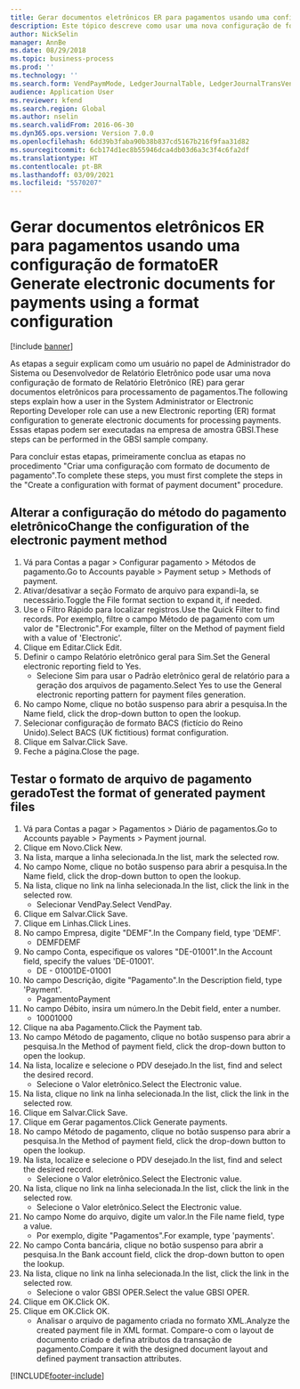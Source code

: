 ```yaml
---
title: Gerar documentos eletrônicos ER para pagamentos usando uma configuração de formato
description: Este tópico descreve como usar uma nova configuração de formato de relatório eletrônico (ER) para gerar documentos eletrônicos para processar pagamentos.
author: NickSelin
manager: AnnBe
ms.date: 08/29/2018
ms.topic: business-process
ms.prod: ''
ms.technology: ''
ms.search.form: VendPaymMode, LedgerJournalTable, LedgerJournalTransVendPaym, BankAccountTableLookUp
audience: Application User
ms.reviewer: kfend
ms.search.region: Global
ms.author: nselin
ms.search.validFrom: 2016-06-30
ms.dyn365.ops.version: Version 7.0.0
ms.openlocfilehash: 6dd39b3faba90b38b837cd5167b216f9faa31d82
ms.sourcegitcommit: 6cb174d1ec8b55946dca4db03d6a3c3f4c6fa2df
ms.translationtype: HT
ms.contentlocale: pt-BR
ms.lasthandoff: 03/09/2021
ms.locfileid: "5570207"
---
```

# <a name="er-generate-electronic-documents-for-payments-using-a-format-configuration"></a><span data-ttu-id="96c10-103">Gerar documentos eletrônicos ER para pagamentos usando uma configuração de formato</span><span class="sxs-lookup"><span data-stu-id="96c10-103">ER Generate electronic documents for payments using a format configuration</span></span>

[!include [banner](../../includes/banner.md)]

<span data-ttu-id="96c10-104">As etapas a seguir explicam como um usuário no papel de Administrador do Sistema ou Desenvolvedor de Relatório Eletrônico pode usar uma nova configuração de formato de Relatório Eletrônico (RE) para gerar documentos eletrônicos para processamento de pagamentos.</span><span class="sxs-lookup"><span data-stu-id="96c10-104">The following steps explain how a user in the System Administrator or Electronic Reporting Developer role can use a new Electronic reporting (ER) format configuration to generate electronic documents for processing payments.</span></span> <span data-ttu-id="96c10-105">Essas etapas podem ser executadas na empresa de amostra GBSI.</span><span class="sxs-lookup"><span data-stu-id="96c10-105">These steps can be performed in the GBSI sample company.</span></span>

<span data-ttu-id="96c10-106">Para concluir estas etapas, primeiramente conclua as etapas no procedimento "Criar uma configuração com formato de documento de pagamento".</span><span class="sxs-lookup"><span data-stu-id="96c10-106">To complete these steps, you must first complete the steps in the "Create a configuration with format of payment document" procedure.</span></span>


## <a name="change-the-configuration-of-the-electronic-payment-method"></a><span data-ttu-id="96c10-107">Alterar a configuração do método do pagamento eletrônico</span><span class="sxs-lookup"><span data-stu-id="96c10-107">Change the configuration of the electronic payment method</span></span>
1. <span data-ttu-id="96c10-108">Vá para Contas a pagar > Configurar pagamento > Métodos de pagamento.</span><span class="sxs-lookup"><span data-stu-id="96c10-108">Go to Accounts payable > Payment setup > Methods of payment.</span></span>
2. <span data-ttu-id="96c10-109">Ativar/desativar a seção Formato de arquivo para expandi-la, se necessário.</span><span class="sxs-lookup"><span data-stu-id="96c10-109">Toggle the File format section to expand it, if needed.</span></span>
3. <span data-ttu-id="96c10-110">Use o Filtro Rápido para localizar registros.</span><span class="sxs-lookup"><span data-stu-id="96c10-110">Use the Quick Filter to find records.</span></span> <span data-ttu-id="96c10-111">Por exemplo, filtre o campo Método de pagamento com um valor de "Electronic".</span><span class="sxs-lookup"><span data-stu-id="96c10-111">For example, filter on the Method of payment field with a value of 'Electronic'.</span></span>
4. <span data-ttu-id="96c10-112">Clique em Editar.</span><span class="sxs-lookup"><span data-stu-id="96c10-112">Click Edit.</span></span>
5. <span data-ttu-id="96c10-113">Definir o campo Relatório eletrônico geral para Sim.</span><span class="sxs-lookup"><span data-stu-id="96c10-113">Set the General electronic reporting field to Yes.</span></span>
    * <span data-ttu-id="96c10-114">Selecione Sim para usar o Padrão eletrônico geral de relatório para a geração dos arquivos de pagamento.</span><span class="sxs-lookup"><span data-stu-id="96c10-114">Select Yes to use the General electronic reporting pattern for payment files generation.</span></span>  
6. <span data-ttu-id="96c10-115">No campo Nome, clique no botão suspenso para abrir a pesquisa.</span><span class="sxs-lookup"><span data-stu-id="96c10-115">In the Name field, click the drop-down button to open the lookup.</span></span>
7. <span data-ttu-id="96c10-116">Selecionar configuração de formato BACS (fictício do Reino Unido).</span><span class="sxs-lookup"><span data-stu-id="96c10-116">Select BACS (UK fictitious) format configuration.</span></span>
8. <span data-ttu-id="96c10-117">Clique em Salvar.</span><span class="sxs-lookup"><span data-stu-id="96c10-117">Click Save.</span></span>
9. <span data-ttu-id="96c10-118">Feche a página.</span><span class="sxs-lookup"><span data-stu-id="96c10-118">Close the page.</span></span>

## <a name="test-the-format-of-generated-payment-files"></a><span data-ttu-id="96c10-119">Testar o formato de arquivo de pagamento gerado</span><span class="sxs-lookup"><span data-stu-id="96c10-119">Test the format of generated payment files</span></span>
1. <span data-ttu-id="96c10-120">Vá para Contas a pagar > Pagamentos > Diário de pagamentos.</span><span class="sxs-lookup"><span data-stu-id="96c10-120">Go to Accounts payable > Payments > Payment journal.</span></span>
2. <span data-ttu-id="96c10-121">Clique em Novo.</span><span class="sxs-lookup"><span data-stu-id="96c10-121">Click New.</span></span>
3. <span data-ttu-id="96c10-122">Na lista, marque a linha selecionada.</span><span class="sxs-lookup"><span data-stu-id="96c10-122">In the list, mark the selected row.</span></span>
4. <span data-ttu-id="96c10-123">No campo Nome, clique no botão suspenso para abrir a pesquisa.</span><span class="sxs-lookup"><span data-stu-id="96c10-123">In the Name field, click the drop-down button to open the lookup.</span></span>
5. <span data-ttu-id="96c10-124">Na lista, clique no link na linha selecionada.</span><span class="sxs-lookup"><span data-stu-id="96c10-124">In the list, click the link in the selected row.</span></span>
    * <span data-ttu-id="96c10-125">Selecionar VendPay.</span><span class="sxs-lookup"><span data-stu-id="96c10-125">Select VendPay.</span></span>  
6. <span data-ttu-id="96c10-126">Clique em Salvar.</span><span class="sxs-lookup"><span data-stu-id="96c10-126">Click Save.</span></span>
7. <span data-ttu-id="96c10-127">Clique em Linhas.</span><span class="sxs-lookup"><span data-stu-id="96c10-127">Click Lines.</span></span>
8. <span data-ttu-id="96c10-128">No campo Empresa, digite "DEMF".</span><span class="sxs-lookup"><span data-stu-id="96c10-128">In the Company field, type 'DEMF'.</span></span>
    * <span data-ttu-id="96c10-129">DEMF</span><span class="sxs-lookup"><span data-stu-id="96c10-129">DEMF</span></span>  
9. <span data-ttu-id="96c10-130">No campo Conta, especifique os valores "DE-01001".</span><span class="sxs-lookup"><span data-stu-id="96c10-130">In the Account field, specify the values 'DE-01001'.</span></span>
    * <span data-ttu-id="96c10-131">DE - 01001</span><span class="sxs-lookup"><span data-stu-id="96c10-131">DE-01001</span></span>  
10. <span data-ttu-id="96c10-132">No campo Descrição, digite "Pagamento".</span><span class="sxs-lookup"><span data-stu-id="96c10-132">In the Description field, type 'Payment'.</span></span>
    * <span data-ttu-id="96c10-133">Pagamento</span><span class="sxs-lookup"><span data-stu-id="96c10-133">Payment</span></span>  
11. <span data-ttu-id="96c10-134">No campo Débito, insira um número.</span><span class="sxs-lookup"><span data-stu-id="96c10-134">In the Debit field, enter a number.</span></span>
    * <span data-ttu-id="96c10-135">1000</span><span class="sxs-lookup"><span data-stu-id="96c10-135">1000</span></span>  
12. <span data-ttu-id="96c10-136">Clique na aba Pagamento.</span><span class="sxs-lookup"><span data-stu-id="96c10-136">Click the Payment tab.</span></span>
13. <span data-ttu-id="96c10-137">No campo Método de pagamento, clique no botão suspenso para abrir a pesquisa.</span><span class="sxs-lookup"><span data-stu-id="96c10-137">In the Method of payment field, click the drop-down button to open the lookup.</span></span>
14. <span data-ttu-id="96c10-138">Na lista, localize e selecione o PDV desejado.</span><span class="sxs-lookup"><span data-stu-id="96c10-138">In the list, find and select the desired record.</span></span>
    * <span data-ttu-id="96c10-139">Selecione o Valor eletrônico.</span><span class="sxs-lookup"><span data-stu-id="96c10-139">Select the Electronic value.</span></span>  
15. <span data-ttu-id="96c10-140">Na lista, clique no link na linha selecionada.</span><span class="sxs-lookup"><span data-stu-id="96c10-140">In the list, click the link in the selected row.</span></span>
16. <span data-ttu-id="96c10-141">Clique em Salvar.</span><span class="sxs-lookup"><span data-stu-id="96c10-141">Click Save.</span></span>
17. <span data-ttu-id="96c10-142">Clique em Gerar pagamentos.</span><span class="sxs-lookup"><span data-stu-id="96c10-142">Click Generate payments.</span></span>
18. <span data-ttu-id="96c10-143">No campo Método de pagamento, clique no botão suspenso para abrir a pesquisa.</span><span class="sxs-lookup"><span data-stu-id="96c10-143">In the Method of payment field, click the drop-down button to open the lookup.</span></span>
19. <span data-ttu-id="96c10-144">Na lista, localize e selecione o PDV desejado.</span><span class="sxs-lookup"><span data-stu-id="96c10-144">In the list, find and select the desired record.</span></span>
    * <span data-ttu-id="96c10-145">Selecione o Valor eletrônico.</span><span class="sxs-lookup"><span data-stu-id="96c10-145">Select the Electronic value.</span></span>  
20. <span data-ttu-id="96c10-146">Na lista, clique no link na linha selecionada.</span><span class="sxs-lookup"><span data-stu-id="96c10-146">In the list, click the link in the selected row.</span></span>
    * <span data-ttu-id="96c10-147">Selecione o Valor eletrônico.</span><span class="sxs-lookup"><span data-stu-id="96c10-147">Select the Electronic value.</span></span>  
21. <span data-ttu-id="96c10-148">No campo Nome do arquivo, digite um valor.</span><span class="sxs-lookup"><span data-stu-id="96c10-148">In the File name field, type a value.</span></span>
    * <span data-ttu-id="96c10-149">Por exemplo, digite "Pagamentos".</span><span class="sxs-lookup"><span data-stu-id="96c10-149">For example, type 'payments'.</span></span>  
22. <span data-ttu-id="96c10-150">No campo Conta bancária, clique no botão suspenso para abrir a pesquisa.</span><span class="sxs-lookup"><span data-stu-id="96c10-150">In the Bank account field, click the drop-down button to open the lookup.</span></span>
23. <span data-ttu-id="96c10-151">Na lista, clique no link na linha selecionada.</span><span class="sxs-lookup"><span data-stu-id="96c10-151">In the list, click the link in the selected row.</span></span>
    * <span data-ttu-id="96c10-152">Selecione o valor GBSI OPER.</span><span class="sxs-lookup"><span data-stu-id="96c10-152">Select the value GBSI OPER.</span></span>  
24. <span data-ttu-id="96c10-153">Clique em OK.</span><span class="sxs-lookup"><span data-stu-id="96c10-153">Click OK.</span></span>
25. <span data-ttu-id="96c10-154">Clique em OK.</span><span class="sxs-lookup"><span data-stu-id="96c10-154">Click OK.</span></span>
    * <span data-ttu-id="96c10-155">Analisar o arquivo de pagamento criada no formato XML.</span><span class="sxs-lookup"><span data-stu-id="96c10-155">Analyze the created payment file in XML format.</span></span> <span data-ttu-id="96c10-156">Compare-o com o layout de documento criado e defina atributos da transação de pagamento.</span><span class="sxs-lookup"><span data-stu-id="96c10-156">Compare it with the designed document layout and defined payment transaction attributes.</span></span>  



[!INCLUDE[footer-include](../../../../includes/footer-banner.md)]